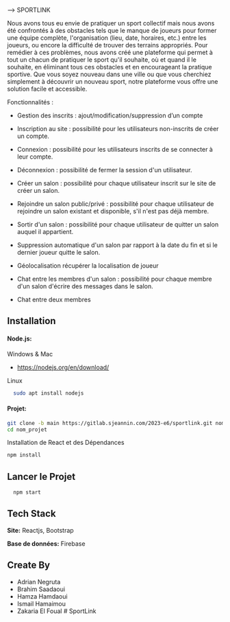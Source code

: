 --> SPORTLINK

Nous avons tous eu envie de pratiquer un sport collectif mais nous avons été confrontés à des obstacles tels que le manque de joueurs pour former une équipe complète, 
l'organisation (lieu, date, horaires, etc.) entre les joueurs, ou encore la difficulté de trouver des terrains appropriés. Pour remédier à ces problèmes,
nous avons créé une plateforme qui permet à tout un chacun de pratiquer le sport qu'il souhaite, où et quand il le souhaite,
en éliminant tous ces obstacles et en encourageant la pratique sportive. Que vous soyez nouveau dans une ville ou que vous cherchiez simplement à découvrir un nouveau sport,
notre plateforme vous offre une solution facile et accessible.

Fonctionnalités : 
- Gestion des inscrits : ajout/modification/suppression d’un compte
- Inscription au site : possibilité pour les utilisateurs non-inscrits de créer un compte.
- Connexion : possibilité pour les utilisateurs inscrits de se connecter à leur compte.
- Déconnexion : possibilité de fermer la session d'un utilisateur.
- Créer un salon : possibilité pour chaque utilisateur inscrit sur le site de créer un salon.
- Rejoindre un salon public/privé : possibilité pour chaque utilisateur de rejoindre un salon existant
  et disponible, s'il n'est pas déjà membre.

- Sortir d'un salon : possibilité pour chaque utilisateur de quitter un salon auquel il appartient.
- Suppression automatique d'un salon par rapport à la date du fin et si le dernier joueur quitte le salon.
- Géolocalisation récupérer la localisation de joueur

- Chat entre les membres d'un salon : possibilité pour chaque membre d'un salon d'écrire des messages dans le salon.
- Chat entre deux membres



## Installation 

#### Node.js:

Windows & Mac
- https://nodejs.org/en/download/

Linux
```bash
  sudo apt install nodejs

```

#### Projet:
```bash
git clone -b main https://gitlab.sjeannin.com/2023-e6/sportlink.git nom_projet
cd nom_projet
```

Installation de React et des Dépendances

```bash
npm install 
```


## Lancer le Projet

```bash
  npm start
```


## Tech Stack

**Site:** Reactjs, Bootstrap

**Base de données:** Firebase


## Create By

- Adrian Negruta
- Brahim Saadaoui
- Hamza Hamdaoui
- Ismail Hamaimou
- Zakaria El Foual
#   S p o r t L i n k 
 
 

